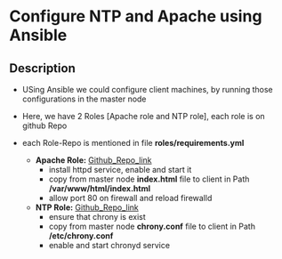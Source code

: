 # Configure NTP and Apache using Ansible

## Description ## 
- USing Ansible we could configure client machines, by running those configurations in the master node

- Here, we have 2 Roles [Apache role and NTP role], each role is on github Repo
- each Role-Repo is mentioned in file **roles/requirements.yml** 
   - **Apache Role:** [Github_Repo_link](https://github.com/salma-ahmed20/Apache-Role-Ansible.git)
      - install httpd service, enable and start it
      - copy from master node **index.html** file to  client in Path **/var/www/html/index.html**
      - allow port 80 on firewall and reload firewalld
   - **NTP Role:** [Github_Repo_link](https://github.com/salma-ahmed20/NTP-Role-Ansible.git)
     - ensure that chrony is exist 
     - copy from master node **chrony.conf** file to  client in Path **/etc/chrony.conf**
     - enable and start chronyd service
